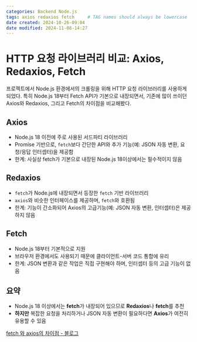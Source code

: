 ```yaml
---
categories: Backend Node.js
tags: axios redaxios fetch     # TAG names should always be lowercase
date created: 2024-10-26-09:04
date modified: 2024-11-08-14:27
---
```


# HTTP 요청 라이브러리 비교: Axios, Redaxios, Fetch

프로젝트에서 Node.js 환경에서의 크롤링을 위해 HTTP 요청 라이브러리를 사용하게 되었다.
특히 Node.js 18부터 Fetch API가 기본으로 내장되면서, 기존에 많이 쓰이던 Axios와 Redaxios, 그리고 Fetch의 차이점을 비교해봤다.

## **Axios**

- Node.js 18 이전에 주로 사용된 서드파티 라이브러리
- Promise 기반으로, `fetch`보다 간단한 API와 추가 기능(예: JSON 자동 변환, 요청/응답 인터셉터)을 제공함
- 한계: 사실상 fetch가 기본으로 내장된 Node.js 18이상에서는 필수적이지 않음
## **Redaxios**
    
- `fetch`가 Node.js에 내장되면서 등장한 `fetch` 기반 라이브러리
- `axios`와 비슷한 인터페이스를 제공하며, `fetch`와 호환됨
- 한계: 기능이 간소화되어 Axios의 고급기능(예: JSON 자동 변환, 인터셉터)은 제공하지 않음
## **Fetch**

- Node.js 18부터 기본적으로 지원
- 브라우저 환경에서도 사용되기 때문에 클라이언트-서버 코드 통합에 유리
- 한계: JSON 변환과 같은 작업은 직접 구현해야 하며, 인터셉터 등의 고급 기능이 없음

## 요약

- Node.js 18 이상에서는 **fetch**가 내장되어 있으므로 **Redaxios**나 **fetch**를 추천
- **하지만** 복잡한 요청을 처리하거나 JSON 자동 변환이 필요하다면 **Axios**가 여전히 유용할 수 있음

[fetch 와 axios의 차이점 - 블로그](https://junghyeonsu.com/posts/fetch-vs-axios/)